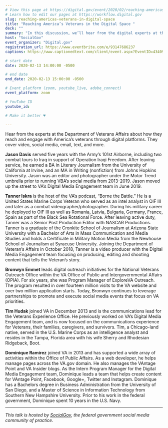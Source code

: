 ```yaml
---
# View this page at https://digital.gov/event/2020/02/reaching-americas-veterans-in-digital-space
# Learn how to edit our pages at https://workflow.digital.gov
slug: reaching-americas-veterans-in-digital-space
title: "Reaching America’s Veterans in the Digital Space "
deck: ""
summary: "In this discussion, we’ll hear from the digital experts at the Department of Veterans Affairs on their successful strategies for reaching America’s veterans through digital platforms. "
host: "SocialGov"
event_organizer: "Digital.gov"
registration_url: https://www.eventbrite.com/e/93147686237
captions: https://www.captionedtext.com/client/event.aspx?EventID=4340966&CustomerID=321

# start date
date: 2020-02-13 14:00:00 -0500

# end date
end_date: 2020-02-13 15:00:00 -0500

# Event platform (zoom, youtube_live, adobe_connect)
event_platform: zoom

# YouTube ID
youtube_id: 

# Make it better ♥

---
```


Hear from the experts at the Department of Veterans Affairs about how they reach and engage with America’s veterans through digital platforms. They cover video, social media, email, text, and more.

**Jason Davis** served five years with the Army’s 101st Airborne, including two combat tours to Iraq in support of Operation Iraqi Freedom. After leaving service, he earned a BA in Literary Journalism from the University of California at Irvine, and an MA in Writing (nonfiction) from Johns Hopkins University. Jason was an editor and photographer under the Motor Trend umbrella prior to running VBA’s social media from 2013-2019. Jason moved up the street to VA’s Digital Media Engagement team in June 2019.

**Tanner Iskra** is the host of the VA’s podcast, “Borne the Battle.” He is a United States Marine Corps Veteran who served as an intel analyst in OIF III and later as a combat videographer/photographer. During his military career he deployed to OIF III as well as Romania, Latvia, Bulgaria, Germany, France, Spain as part of the Black Sea Rotational Force. After leaving active duty, Tanner was a Senior Post Production Editor with NASCAR Productions. Tanner is a graduate of the Cronkite School of Journalism at Arizona State University with a Bachelor of Arts in Mass Communication and Media Studies and holds a Certificate in Military Motion Media from the Newhouse School of Journalism at Syracuse University. Joining the Department of Veteran’s Affairs in October 2018, Tanner is a video producer with the Digital Media Engagement team focusing on producing, editing and shooting content that tells the Veteran’s story.

**Bronwyn Emmet** leads digital outreach initiatives for the National Veterans Outreach Office within the VA Office of Public and Intergovernmental Affairs (OPIA). For six years, she was Program Manager of ExploreVA Outreach. The program resulted in over fourteen million visits to the VA website and over two million application starts. Today, Bronwyn continues to leverage partnerships to promote and execute social media events that focus on VA priorities.

**Tim Hudak** joined VA in December 2013 and is the communications lead for the Veterans Experience Office. He previously worked on VA’s Digital Media Engagement team, and is now focused on the communications experience for Veterans, their families, caregivers, and survivors. Tim, a Chicago-land native, served in the U.S. Marine Corps as an intelligence analyst and resides in the Tampa, Florida area with his wife Sherry and Rhodesian Ridgeback, Boot.

**Dominique Ramirez** joined VA in 2013 and has supported a wide array of activities within the Office of Public Affairs. As a web developer, he helps manage pages across the VA.gov domain. He also manages the VAntage Point and VA Insider blogs. As the Intern Program Manager for the Digital Media Engagement team, Dominique leads a team that helps create content for VAntage Point, Facebook, Google+, Twitter and Instagram. Dominique has a Bachelors degree in Business Administration from the University of San Diego, and a Master of Science in Information Technology from Southern New Hampshire University. Prior to his work in the federal government, Dominique spent 10 years in the U.S. Navy.

---

*This talk is hosted by [SocialGov](https://digital.gov/communities/social-media/), the federal government social media community of practice.*
